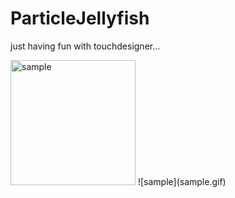 # ParticleJellyfish
just having fun with touchdesigner...

<img src="sample.gif" alt="sample" width="200"/>
![sample](sample.gif)
